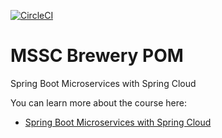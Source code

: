 [![CircleCI](https://circleci.com/gh/rafhael-s-p/mssc-brewery-bom/tree/main.svg?style=svg)](https://circleci.com/gh/rafhael-s-p/mssc-brewery-bom/tree/main)

# MSSC Brewery POM

Spring Boot Microservices with Spring Cloud

You can learn more about the course here:
* [Spring Boot Microservices with Spring Cloud](https://www.udemy.com/spring-boot-microservices-with-spring-cloud-beginner-to-guru/?couponCode=GIT_HUB2)